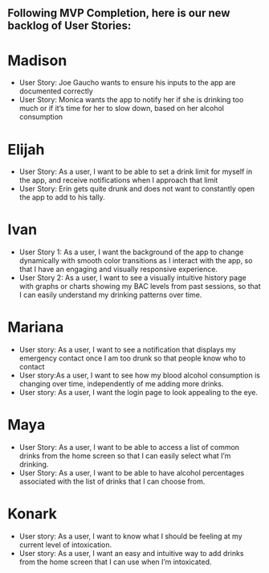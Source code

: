 ## Following MVP Completion, here is our new backlog of User Stories: 
# Madison
* User Story: Joe Gaucho wants to ensure his inputs to the app are documented correctly
* User Story: Monica wants the app to notify her if she is drinking too much or if it’s time for her to slow down, based on her alcohol consumption

# Elijah 
* User Story: As a user, I want to be able to set a drink limit for myself in the app, and receive notifications when I approach that limit
* User Story: Erin gets quite drunk and does not want to constantly open the app to add to his tally.

# Ivan
* User Story 1: As a user, I want the background of the app to change dynamically with smooth color transitions as I interact with the app, so that I have an engaging and visually responsive experience.
* User Story 2: As a user, I want to see a visually intuitive history page with graphs or charts showing my BAC levels from past sessions, so that I can easily understand my drinking patterns over time.
  
# Mariana
* User story: As a user, I want to see a notification that displays my emergency contact once I am too drunk so that people know who to contact
* User story:As a user, I want to see how my blood alcohol consumption is changing over time, independently of me adding more drinks.
* User story: As a user, I want the login page to look appealing to the eye.

# Maya
* User Story: As a user, I want to be able to access a list of common drinks from the home screen so that I can easily select what I’m drinking.
* User Story: As a user, I want to be able to have alcohol percentages associated with the list of drinks that I can choose from.

# Konark
* User story: As a user, I want to know what I should be feeling at my current level of intoxication.
* User story: As a user, I want an easy and intuitive way to add drinks from the home screen that I can use when I’m intoxicated.
